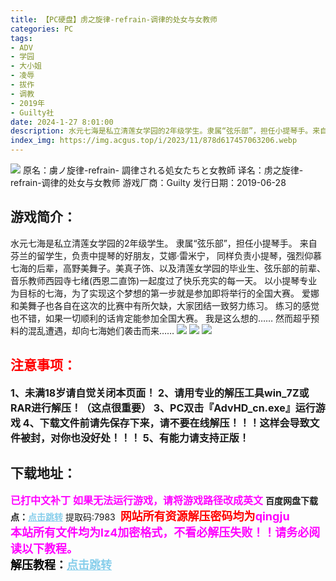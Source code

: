 ```yaml
---
title: 【PC硬盘】虏之旋律-refrain-调律的处女与女教师
categories: PC
tags:
- ADV
- 学园
- 大小姐
- 凌辱
- 拔作
- 调教
- 2019年
- Guilty社
date: 2024-1-27 8:01:00
description: 水元七海是私立清莲女学园的2年级学生。隶属“弦乐部”，担任小提琴手。来自芬兰的留学生，负责中提琴的好朋友，艾娜·雷米宁，同样负责小提琴，强烈仰慕七海的后辈，高野美舞子。美真子饰、以及清莲女学园的毕业生、弦乐部的前辈、音乐教师西园寺七绪(西恩二直饰)一起度过了快乐充实的每一天。以小提琴专业为目标的七海，为了实现这个梦想的第一步就是参加即将举行的全国大赛。爱娜和美舞子也各自在这次的比赛中有所欠缺，大家团结一致努力练习。
index_img: https://img.acgus.top/i/2023/11/878d617457063206.webp
---
```

![](https://img.acgus.top/i/2023/11/878d617457063206.webp)
原名：虜ノ旋律-refrain- 調律される処女たちと女教師
译名：虏之旋律-refrain-调律的处女与女教师
游戏厂商：Guilty
发行日期：2019-06-28

## 游戏简介：
水元七海是私立清莲女学园的2年级学生。
隶属“弦乐部”，担任小提琴手。
来自芬兰的留学生，负责中提琴的好朋友，艾娜·雷米宁，
同样负责小提琴，强烈仰慕七海的后辈，高野美舞子。美真子饰、以及清莲女学园的毕业生、弦乐部的前辈、音乐教师西园寺七绪(西恩二直饰)一起度过了快乐充实的每一天。
以小提琴专业为目标的七海，为了实现这个梦想的第一步就是参加即将举行的全国大赛。
爱娜和美舞子也各自在这次的比赛中有所欠缺，大家团结一致努力练习。
练习的感觉也不错，如果一切顺利的话肯定能参加全国大赛。
我是这么想的……
然而超乎预料的混乱遭遇，却向七海她们袭击而来……
![](https://img.acgus.top/i/2023/11/49b808f20c063212.webp)
![](https://img.acgus.top/i/2023/11/cba3400eb9063210.webp)
![](https://img.acgus.top/i/2023/11/e9b988460a063208.webp)




## <font color=#FF0000 >注意事项：</font>
<font size=3><b>1、未满18岁请自觉关闭本页面！
2、请用专业的解压工具win_7Z或RAR进行解压！（这点很重要）
3、PC双击『AdvHD_cn.exe』运行游戏
4、下载文件前请先保存下来，请不要在线解压！！！这样会导致文件被封，对你也没好处！！！
5、有能力请支持正版！</b></font>

## 下载地址：
<font color=#FF00FF size=3><b>已打中文补丁</b></font>
<font color=#FF00FF size=3>**如果无法运行游戏，请将游戏路径改成英文**</font>
<b>百度网盘下载点：</b><a href="https://pan.baidu.com/s/1dhQ79CRCIspxmo1WHT9dkw?pwd=7983" style="color: #87CEEB;"><b>点击跳转</b></a> 提取码:7983
<a style="padding: 0" href="https://post.qingju.org/AD/"><img style="max-width:100%" src="https://img.acgus.top/i/2024/07/478f689b8021d8d499ab43d21acf137a.gif" alt=""></a>
<b><font color=#FF0000 size=4>网站所有资源解压密码均为</b></font><b><font color=#FF00FF size=4>qingju</font><font color=#FF0000 ></font></b><br><b><font color=#FF00FF size=4>本站所有文件均为lz4加密格式，不看必解压失败！！请务必阅读以下教程。</b></font><br><b><font color=#000 size=4>解压教程：</b><a href="https://post.qingju.org/tutorial/000/" style="color: #87CEEB;"><b>点击跳转</b></a>